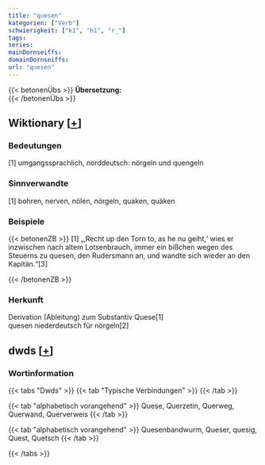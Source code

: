 ```yaml
---
title: "quesen"
kategorien: ["Verb"]
schwierigkeit: ["k1", "h1", "r_"]
tags:
series:
mainDornseiffs:
domainDornseiffs:
url: "quesen"
---
```


{{< betonenÜbs >}}
**Übersetzung:**  
{{< /betonenÜbs >}}

## Wiktionary [[+](https://de.wiktionary.org/wiki/quesen)]

### Bedeutungen
[1] umgangssprachlich, norddeutsch: nörgeln und quengeln  

### Sinnverwandte
[1] bohren, nerven, nölen, nörgeln, quaken, quäken  

### Beispiele
{{< betonenZB >}}
[1] „‚Recht up den Torn to, as he nu geiht,‘ wies er inzwischen nach altem Lotsenbrauch, immer ein bißchen wegen des Steuerns zu quesen, den Rudersmann an, und wandte sich wieder an den Kapitän.“[3]  

{{< /betonenZB >}}
### Herkunft
Derivation (Ableitung) zum Substantiv Quese[1]  
quesen niederdeutsch für nörgeln[2]  



## dwds [[+](https://www.dwds.de/wb/quesen)]

### Wortinformation
{{< tabs "Dwds" >}}
{{< tab "Typische Verbindungen" >}}
{{< /tab >}}

{{< tab "alphabetisch vorangehend" >}}
Quese, Querzetin, Querweg, Querwand, Querverweis
{{< /tab >}}

{{< tab "alphabetisch vorangehend" >}}
Quesenbandwurm, Queser, quesig, Quest, Quetsch
{{< /tab >}}

{{< /tabs >}}

